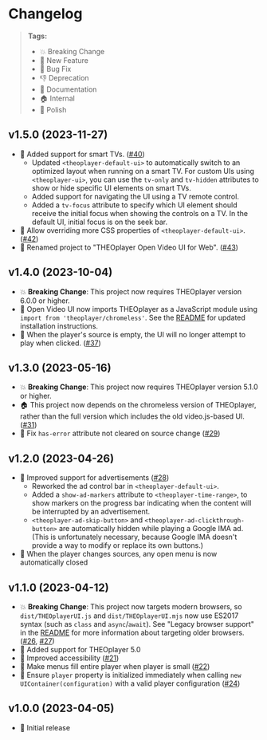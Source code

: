 # Changelog

> **Tags:**
>
> -   💥 Breaking Change
> -   🚀 New Feature
> -   🐛 Bug Fix
> -   👎 Deprecation
> -   📝 Documentation
> -   🏠 Internal
> -   💅 Polish

## v1.5.0 (2023-11-27)

-   🚀 Added support for smart TVs. ([#40](https://github.com/THEOplayer/web-ui/pull/40))
    -   Updated `<theoplayer-default-ui>` to automatically switch to an optimized layout when running on a smart TV.
        For custom UIs using `<theoplayer-ui>`, you can use the `tv-only` and `tv-hidden` attributes to show or hide specific UI elements on smart TVs.
    -   Added support for navigating the UI using a TV remote control.
    -   Added a `tv-focus` attribute to specify which UI element should receive the initial focus when showing the controls on a TV.
        In the default UI, initial focus is on the seek bar.
-   🚀 Allow overriding more CSS properties of `<theoplayer-default-ui>`. ([#42](https://github.com/THEOplayer/web-ui/pull/42))
-   💅 Renamed project to "THEOplayer Open Video UI for Web". ([#43](https://github.com/THEOplayer/web-ui/pull/43))

## v1.4.0 (2023-10-04)

-   💥 **Breaking Change**: This project now requires THEOplayer version 6.0.0 or higher.
-   🚀 Open Video UI now imports THEOplayer as a JavaScript module using `import from 'theoplayer/chromeless'`.
    See the [README](./README.md#installation) for updated installation instructions.
-   🐛 When the player's source is empty, the UI will no longer attempt to play when clicked. ([#37](https://github.com/THEOplayer/web-ui/pull/37))

## v1.3.0 (2023-05-16)

-   💥 **Breaking Change**: This project now requires THEOplayer version 5.1.0 or higher.
-   🏠 This project now depends on the chromeless version of THEOplayer, rather than the full version which includes the old video.js-based UI. ([#31](https://github.com/THEOplayer/web-ui/pull/31))
-   🐛 Fix `has-error` attribute not cleared on source change ([#29](https://github.com/THEOplayer/web-ui/pull/29))

## v1.2.0 (2023-04-26)

-   🚀 Improved support for advertisements ([#28](https://github.com/THEOplayer/web-ui/pull/28))
    -   Reworked the ad control bar in `<theoplayer-default-ui>`.
    -   Added a `show-ad-markers` attribute to `<theoplayer-time-range>`, to show markers on the progress bar indicating when the content will be interrupted by an advertisement.
    -   `<theoplayer-ad-skip-button>` and `<theoplayer-ad-clickthrough-button>` are automatically hidden while playing a Google IMA ad. (This is unfortunately necessary, because Google IMA doesn't provide a way to modify or replace its own buttons.)
-   🐛 When the player changes sources, any open menu is now automatically closed

## v1.1.0 (2023-04-12)

-   💥 **Breaking Change**: This project now targets modern browsers, so `dist/THEOplayerUI.js` and `dist/THEOplayerUI.mjs` now use ES2017 syntax (such as `class` and `async`/`await`). See "Legacy browser support" in the [README](./README.md) for more information about targeting older browsers. ([#26](https://github.com/THEOplayer/web-ui/issues/26), [#27](https://github.com/THEOplayer/web-ui/pull/27))
-   🚀 Added support for THEOplayer 5.0
-   💅 Improved accessibility ([#21](https://github.com/THEOplayer/web-ui/pull/21))
-   💅 Make menus fill entire player when player is small ([#22](https://github.com/THEOplayer/web-ui/pull/22))
-   🐛 Ensure `player` property is initialized immediately when calling `new UIContainer(configuration)` with a valid player configuration ([#24](https://github.com/THEOplayer/web-ui/pull/24))

## v1.0.0 (2023-04-05)

-   🚀 Initial release
